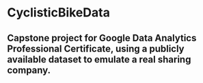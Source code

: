 # CyclisticBikeData
## Capstone project for Google Data Analytics Professional Certificate, using a publicly available dataset to emulate a real sharing company.
